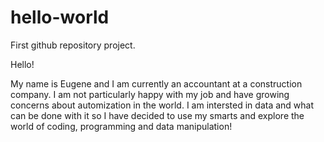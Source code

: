 # hello-world
First github repository project.

Hello!

My name is Eugene and I am currently an accountant at a construction company.  I am not particularly happy with my job and have growing concerns about automization in the world. I am intersted in data and what can be done with it so I have decided to use my smarts and explore the world of coding, programming and data manipulation!
